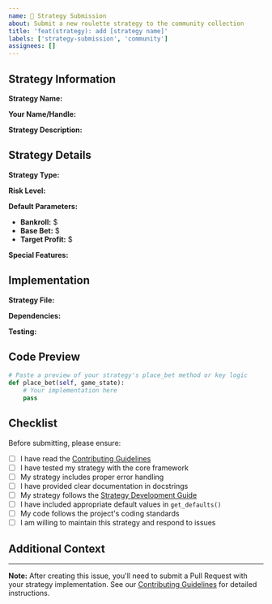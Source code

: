 ```yaml
---
name: 🎲 Strategy Submission
about: Submit a new roulette strategy to the community collection
title: 'feat(strategy): add [strategy name]'
labels: ['strategy-submission', 'community']
assignees: []
---
```


## Strategy Information

**Strategy Name:** 
<!-- Provide a clear, descriptive name for your strategy -->

**Your Name/Handle:** 
<!-- How would you like to be credited as the contributor? -->

**Strategy Description:** 
<!-- Provide a detailed description of how your strategy works -->

## Strategy Details

**Strategy Type:** 
<!-- e.g., Martingale, Progressive, Flat Betting, Custom -->

**Risk Level:** 
<!-- Low / Medium / High -->

**Default Parameters:**
- **Bankroll:** $
- **Base Bet:** $
- **Target Profit:** $

**Special Features:**
<!-- Any unique aspects of your strategy (loss limits, win streaks, etc.) -->

## Implementation

**Strategy File:** 
<!-- What will you name your strategy file? (e.g., my_martingale.py) -->

**Dependencies:** 
<!-- Any special imports or dependencies beyond the core framework -->

**Testing:** 
<!-- Have you tested this strategy? What were the results? -->

## Code Preview
```python
# Paste a preview of your strategy's place_bet method or key logic
def place_bet(self, game_state):
    # Your implementation here
    pass
```

## Checklist

Before submitting, please ensure:

- [ ] I have read the [Contributing Guidelines](../CONTRIBUTING.md)
- [ ] I have tested my strategy with the core framework
- [ ] My strategy includes proper error handling
- [ ] I have provided clear documentation in docstrings
- [ ] My strategy follows the [Strategy Development Guide](../docs/strategy-development.md)
- [ ] I have included appropriate default values in `get_defaults()`
- [ ] My code follows the project's coding standards
- [ ] I am willing to maintain this strategy and respond to issues

## Additional Context

<!-- Add any other context, screenshots, or examples about the strategy here -->

---

**Note:** After creating this issue, you'll need to submit a Pull Request with your strategy implementation. See our [Contributing Guidelines](../CONTRIBUTING.md) for detailed instructions.
